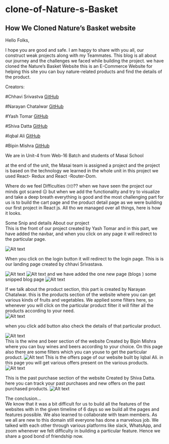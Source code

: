 # clone-of-Nature-s-Basket

<h2>How We Cloned Nature’s Basket website</h2>
Hello Folks,

I hope you are good and safe. I am happy to share with you all, our construct weak projects along with my Teammates. This blog is all about our journey and the challenges we faced while building the project. we have cloned the Nature’s Basket Website this is an E-Commerce Website for helping this site you can buy nature-related products and find the details of the product.

Creators:

#Chhavi Srivastva       <a href="https://github.com/chhavi48" > GitHub</a>

#Narayan Chatalwar      <a href="https://github.com/Narayan-Chatalwar" > GitHub</a>

#Yash Tomar          <a href="https://github.com/yashtomar15" > GitHub</a>

#Shiva Datta        <a href="https://github.com/shivadatta9890" > GitHub</a>

#Iqbal Ali     <a href="https://github.com/Ninza1" > GitHub</a>

#Bipin Mishra      <a href="https://github.com/bpn1604" > GitHub</a>



We are in Unit-4 from Web-16 Batch and students of Masai School

at the end of the unit, the Masai team is assigned a project and the project is based on the technology we learned in the whole unit in this project we used React- Redux and React -Router-Dom.

Where do we feel Difficulties 🙄🙄??
when we have seen the project our minds got scared 😑 but when we add the functionality and try to visualize and take a deep breath everything is good and the most challenging part for us is to build the cart page and the product detail page as we were building our first project in React js. All tho we managed over all things, here is how it looks.

Some Snip and details About our project <br/>
This is the front of our project created by Yash Tomar and in this part, we have added the navbar, and when you click on any page it will redirect to the particular page.

<img src="https://miro.medium.com/max/875/0*8IxcO25MGM1DGC40.png" alt="Alt text" title="Optional title">


When you click on the login button it will redirect to the login page. This is is our landing page created by chhavi Srivastava.

<!-- <img src="" alt="Alt text" title="Optional title"> -->
 <img src="https://miro.medium.com/max/875/0*lR-ktl6orKE9casW.png" alt="Alt text" title="Optional title">
<img src="https://miro.medium.com/max/875/0*5VBWNEPY0P7zxUbk.png" alt="Alt text" title="Optional title">
and we have added the one new page (blogs ) some snipped blog page
<img src="https://miro.medium.com/max/875/0*vLKqa6M9eSB8f7rn.png" alt="Alt text" title="Optional title">

If we talk about the product section, this part is created by Narayan Chatalwar. this is the products section of the website where you can get various kinds of fruits and vegetables. We applied some filters here, so whenever you will click on the particular product filter it will filter all the products according to your need. <br/>
<img src="https://miro.medium.com/max/875/0*3Ek-t1ZwajWzz3ic.jpeg" alt="Alt text" title="Optional title">

when you click add button also check the details of that particular product.

<img src="https://miro.medium.com/max/875/1*QmwFkCXAPdEBTR_eBmgKiA.png" alt="Alt text" title="Optional title">
<br/>
This is the wine and beer section of the website Created by Bipin Mishra where you can buy wines and beers according to your choice. On this page also there are some filters which you can youse to get the particular product.

<img src="https://miro.medium.com/max/875/1*o9-U6PL-9-9DBnaM7KVPTw.png" alt="Alt text" title="Optional title">
This is the offers page of our website built by Iqbal Ali. in this page you will get various offers present on the various products.
<img src="https://miro.medium.com/max/875/1*vjrxcYxvOj2fmINND0Tytg.png" alt="Alt text" title="Optional title">

This is the past purchase section of the website Created by Shiva Datta. here you can track your past purchases and new offers on the past purchased products.
<img src="https://miro.medium.com/max/875/1*_kqLH3pTTwgo4KipRJnjuw.png" alt="Alt text" title="Optional title">

The conclusion…<br/>
We know that it was a bit difficult for us to build all the features of the websites with in the given timeline of 6 days so we build all the pages and features possible. We also learned to collaborate with team members. As we all are new to this domain still everyone has done a marvelous job. We talked with each other through various platforms like slack, WhatsApp, and zoom whenever we felt difficulty in building a particular feature. Hence we share a good bond of friendship now.

